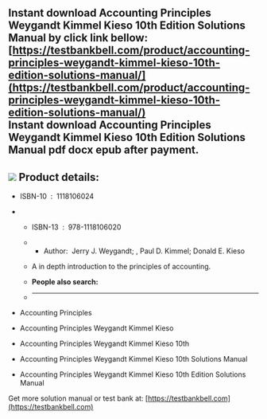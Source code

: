 Instant download **Accounting Principles Weygandt Kimmel Kieso 10th Edition Solutions Manual** by click link bellow:  
[https://testbankbell.com/product/accounting-principles-weygandt-kimmel-kieso-10th-edition-solutions-manual/](https://testbankbell.com/product/accounting-principles-weygandt-kimmel-kieso-10th-edition-solutions-manual/)  
**Instant download Accounting Principles Weygandt Kimmel Kieso 10th Edition Solutions Manual pdf docx epub after payment.**
---------------------------------------------------------------------------------------------------------------------------


![](https://testbankbell.com/wp-content/uploads/2023/05/accounting-principles-weygandt-kimmel-kieso-10th-sm.jpg)
**Product details:**
--------------------


* ISBN-10 ‏ : ‎ 1118106024
* * ISBN-13 ‏ : ‎ 978-1118106020
  * * Author:  Jerry J. Weygandt; , Paul D. Kimmel; Donald E. Kieso
   
  * A in depth introduction to the principles of accounting.
  * **People also search:**
  * -----------------------
 
* Accounting Principles
* Accounting Principles Weygandt Kimmel Kieso
* Accounting Principles Weygandt Kimmel Kieso 10th
* Accounting Principles Weygandt Kimmel Kieso 10th Solutions Manual
* Accounting Principles Weygandt Kimmel Kieso 10th Edition Solutions Manual

 Get more solution manual or test bank at: [https://testbankbell.com](https://testbankbell.com)
